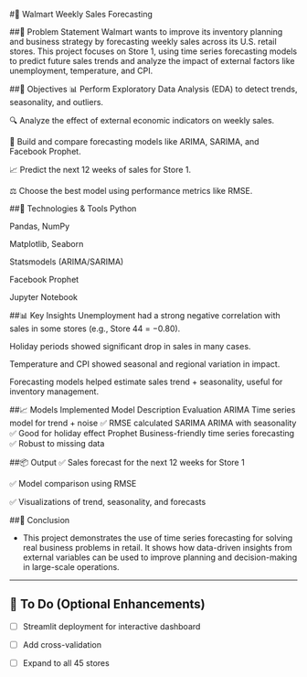 
#🛒 Walmart Weekly Sales Forecasting

##📌 Problem Statement
Walmart wants to improve its inventory planning and business strategy by forecasting weekly sales across its U.S. retail stores. This project focuses on Store 1, using time series forecasting models to predict future sales trends and analyze the impact of external factors like unemployment, temperature, and CPI.

##🎯 Objectives
📊 Perform Exploratory Data Analysis (EDA) to detect trends, seasonality, and outliers.

🔍 Analyze the effect of external economic indicators on weekly sales.

🧠 Build and compare forecasting models like ARIMA, SARIMA, and Facebook Prophet.

📈 Predict the next 12 weeks of sales for Store 1.

⚖️ Choose the best model using performance metrics like RMSE.

##🧰 Technologies & Tools
Python

Pandas, NumPy

Matplotlib, Seaborn

Statsmodels (ARIMA/SARIMA)

Facebook Prophet

Jupyter Notebook

##📊 Key Insights
Unemployment had a strong negative correlation with sales in some stores (e.g., Store 44 = −0.80).

Holiday periods showed significant drop in sales in many cases.

Temperature and CPI showed seasonal and regional variation in impact.

Forecasting models helped estimate sales trend + seasonality, useful for inventory management.

##📈 Models Implemented
Model	Description	Evaluation
ARIMA	Time series model for trend + noise	✅ RMSE calculated
SARIMA	ARIMA with seasonality	✅ Good for holiday effect
Prophet	Business-friendly time series forecasting	✅ Robust to missing data

##📦 Output
✅ Sales forecast for the next 12 weeks for Store 1

✅ Model comparison using RMSE

✅ Visualizations of trend, seasonality, and forecasts

##📝 Conclusion
- This project demonstrates the use of time series forecasting for solving real business problems in retail. It shows how data-driven insights from external variables can be used to improve planning and decision-making in large-scale operations.


---

## 🔗 To Do (Optional Enhancements)
- [ ] Streamlit deployment for interactive dashboard
- [ ] Add cross-validation
- [ ] Expand to all 45 stores

